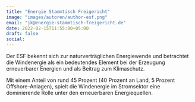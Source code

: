 ```yaml
---
title: "Energie Stammtisch Freigericht"
image: "images/autoren/author-esf.png"
email: "jk@energie-stammtisch-freigericht.de"
date: 2022-02-15T11:55:00+05:00
draft: false
social:
---
```


Der ESF bekennt sich zur naturverträglichen Energiewende und betrachtet die Windenergie als ein bedeutendes Element bei der Erzeugung erneuerbarer Energien und als Beitrag zum Klimaschutz.   

Mit einem Anteil von rund 45 Prozent (40 Prozent an Land, 5 Prozent Offshore-Anlagen), spielt die Windenergie im Stromsektor eine dominierende Rolle unter den erneuerbaren Energiequellen. 